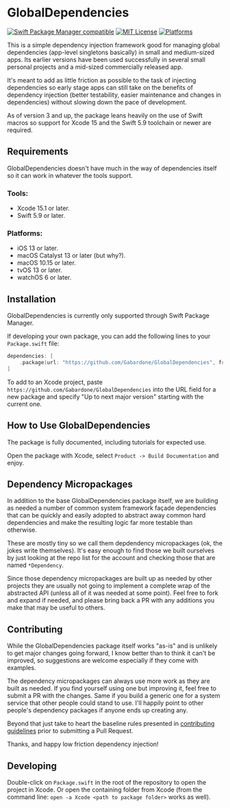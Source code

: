 # GlobalDependencies
[![Swift Package Manager compatible](https://img.shields.io/badge/SPM-compatible-4BC51D.svg?style=flat)](https://github.com/apple/swift-package-manager)
[![MIT License](https://img.shields.io/badge/SPM-compatible-4BC51D.svg?style=flat)](https://mit-license.org/)
[![Platforms](https://img.shields.io/badge/platform-ios%20%7C%20osx%20%7C%20watchos%20%7C%20tvos-%23989898)](https://apple.com/developer)

This is a simple dependency injection framework good for managing global dependencies (app-level singletons basically)
in small and medium-sized apps. Its earlier versions have been used successfully in several small personal projects and
a mid-sized commercially released app.

It's meant to add as little friction as possible to the task of injecting dependencies so early stage apps can still
take on the benefits of dependency injection (better testability, easier maintenance and changes in dependencies)
without slowing down the pace of development.

As of version 3 and up, the package leans heavily on the use of Swift macros so support for Xcode 15 and the Swift 5.9
toolchain or newer are required.

## Requirements

GlobalDependencies doesn't have much in the way of dependencies itself so it can work in whatever the tools support.

### Tools:

* Xcode 15.1 or later.
* Swift 5.9 or later.

### Platforms:

* iOS 13 or later.
* macOS Catalyst 13 or later (but why?).
* macOS 10.15 or later.
* tvOS 13 or later.
* watchOS 6 or later.

## Installation

GlobalDependencies is currently only supported through Swift Package Manager.

If developing your own package, you can add the following lines to your `Package.swift` file:

```swift
dependencies: [
    .package(url: "https://github.com/Gabardone/GlobalDependencies", from: "3.0.0"),
]
```

To add to an Xcode project, paste `https://github.com/Gabardone/GlobalDependencies` into the URL field for a new package
and specify "Up to next major version" starting with the current one.

## How to Use GlobalDependencies

The package is fully documented, including tutorials for expected use.

Open the package with Xcode, select `Product -> Build Documentation` and enjoy.

## Dependency Micropackages

In addition to the base GlobalDependencies package itself, we are building as needed a number of common system framework
façade dependencies that can be quickly and easily adopted to abstract away common hard dependencies and make the
resulting logic far more testable than otherwise.

These are mostly tiny so we call them depdendency micropackages (ok, the jokes write themselves). It's easy enough to
find those we built ourselves by just looking at the repo list for the account and checking those that are named
`*Dependency`.

Since those dependency micropackages are built up as needed by other projects they are usually not going to implement a
complete wrap of the abstracted API (unless all of it was needed at some point). Feel free to fork and expand if needed,
and please bring back a PR with any additions you make that may be useful to others.


## Contributing

While the GlobalDependencies package itself works "as-is" and is unlikely to get major changes going forward, I know
better than to think it can't be improved, so suggestions are welcome especially if they come with examples.

The dependency micropackages can always use more work as they are built as needed. If you find yourself using one but
improving it, feel free to submit a PR with the changes. Same if you build a generic one for a system service that
other people could stand to use. I'll happily point to other people's dependency packages if anyone ends up creating
any.

Beyond that just take to heart the baseline rules presented in  [contributing guidelines](Contributing.md) prior to
submitting a Pull Request.

Thanks, and happy low friction dependency injection!

## Developing

Double-click on `Package.swift` in the root of the repository to open the project in Xcode. Or open the containing
folder from Xcode (from the command line: `open -a Xcode <path to package folder>` works as well).

